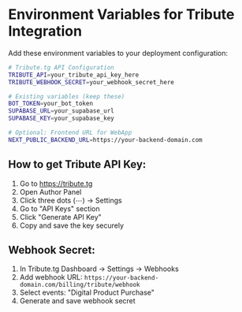 # Environment Variables for Tribute Integration

Add these environment variables to your deployment configuration:

```bash
# Tribute.tg API Configuration
TRIBUTE_API=your_tribute_api_key_here
TRIBUTE_WEBHOOK_SECRET=your_webhook_secret_here

# Existing variables (keep these)
BOT_TOKEN=your_bot_token
SUPABASE_URL=your_supabase_url
SUPABASE_KEY=your_supabase_key

# Optional: Frontend URL for WebApp
NEXT_PUBLIC_BACKEND_URL=https://your-backend-domain.com
```

## How to get Tribute API Key:

1. Go to https://tribute.tg
2. Open Author Panel
3. Click three dots (⋯) → Settings
4. Go to "API Keys" section
5. Click "Generate API Key"
6. Copy and save the key securely

## Webhook Secret:

1. In Tribute.tg Dashboard → Settings → Webhooks
2. Add webhook URL: `https://your-backend-domain.com/billing/tribute/webhook`
3. Select events: "Digital Product Purchase"
4. Generate and save webhook secret

